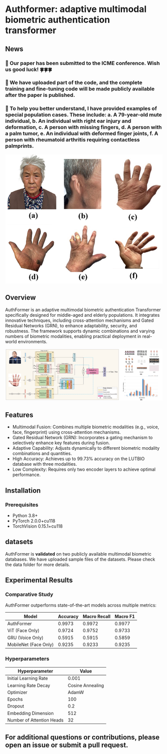 # Authformer: adaptive multimodal biometric authentication transformer

## News
### 🥸 Our paper has been submitted to the ICME conference. Wish us good luck! 🍀🍀🍀
### 🤩 We have uploaded part of the code, and the complete training and fine-tuning code will be made publicly available after the paper is published.

### 🦾 To help you better understand, I have provided examples of special population cases. These include: a. A 79-year-old mute individual, b. An individual with right ear injury and deformation, c. A person with missing fingers, d. A person with a palm tumor, e. An individual with deformed finger joints, f. A person with rheumatoid arthritis requiring contactless palmprints.

![examples](assets/examples.png)

## Overview

AuthFormer is an adaptive multimodal biometric authentication Transformer specifically designed for middle-aged and elderly populations. It integrates innovative techniques, including cross-attention mechanisms and Gated Residual Networks (GRN), to enhance adaptability, security, and robustness. The framework supports dynamic combinations and varying numbers of biometric modalities, enabling practical deployment in real-world environments.

![authformer](assets/authformer.png)

## Features

- Multimodal Fusion: Combines multiple biometric modalities (e.g., voice, face, fingerprint) using cross-attention mechanisms.
- Gated Residual Network (GRN): Incorporates a gating mechanism to selectively enhance key features during fusion.
- Adaptive Capability: Adjusts dynamically to different biometric modality combinations and quantities.
- High Accuracy: Achieves up to 99.73% accuracy on the LUTBIO database with three modalities.
- Low Complexity: Requires only two encoder layers to achieve optimal performance.


## Installation

### Prerequisites

- Python 3.8+
- PyTorch 2.0.0+cu118
- TorchVision 0.15.1+cu118


## datasets
AuthFormer is **validated** on two publicly available multimodal biometric databases. We have uploaded sample files of the datasets. Please check the data folder for more details.


## Experimental Results

### Comparative Study

AuthFormer outperforms state-of-the-art models across multiple metrics:

| Model                | Accuracy | Macro Recall | Macro F1  |
|----------------------|----------|--------------|-----------|
| AuthFormer           | 0.9973   | 0.9972       | 0.9977    |
| ViT (Face Only)      | 0.9724   | 0.9752       | 0.9733    |
| GRU (Voice Only)     | 0.5915   | 0.5915       | 0.5859    |
| MobileNet (Face Only)| 0.9235   | 0.9233       | 0.9235    |

### Hyperparameters

| Hyperparameter           | Value              |
|--------------------------|--------------------|
| Initial Learning Rate    | 0.001             |
| Learning Rate Decay      | Cosine Annealing  |
| Optimizer                | AdamW             |
| Epochs                   | 100               |
| Dropout                  | 0.2               |
| Embedding Dimension      | 512               |
| Number of Attention Heads| 32                |


## For additional questions or contributions, please open an issue or submit a pull request.
